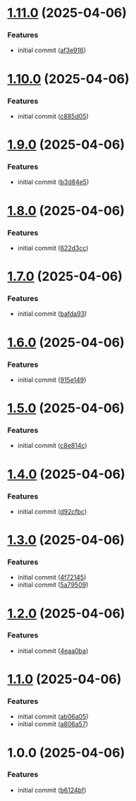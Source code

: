 # [1.11.0](https://github.com/liranme/redisinsight-secure/compare/v1.10.0...v1.11.0) (2025-04-06)


### Features

* initial commit ([af3e916](https://github.com/liranme/redisinsight-secure/commit/af3e916794976f6d2818da112b74e35754b49d02))

# [1.10.0](https://github.com/liranme/redisinsight-secure/compare/v1.9.0...v1.10.0) (2025-04-06)


### Features

* initial commit ([c885d05](https://github.com/liranme/redisinsight-secure/commit/c885d052d139c083c9366a2b2b610414140ce986))

# [1.9.0](https://github.com/liranme/redisinsight-secure/compare/v1.8.0...v1.9.0) (2025-04-06)


### Features

* initial commit ([b3d84e5](https://github.com/liranme/redisinsight-secure/commit/b3d84e5437b19c4bec637f9a84223755cba06e63))

# [1.8.0](https://github.com/liranme/redisinsight-secure/compare/v1.7.0...v1.8.0) (2025-04-06)


### Features

* initial commit ([622d3cc](https://github.com/liranme/redisinsight-secure/commit/622d3cc945cca722f6df617fe693df7e740639b4))

# [1.7.0](https://github.com/liranme/redisinsight-secure/compare/v1.6.0...v1.7.0) (2025-04-06)


### Features

* initial commit ([bafda93](https://github.com/liranme/redisinsight-secure/commit/bafda9371040e1fc4c6ea7f21961a0fce8a8b38b))

# [1.6.0](https://github.com/liranme/redisinsight-secure/compare/v1.5.0...v1.6.0) (2025-04-06)


### Features

* initial commit ([915e149](https://github.com/liranme/redisinsight-secure/commit/915e149d042a5b9c4b2976885449166aace79c2a))

# [1.5.0](https://github.com/liranme/redisinsight-secure/compare/v1.4.0...v1.5.0) (2025-04-06)


### Features

* initial commit ([c8e814c](https://github.com/liranme/redisinsight-secure/commit/c8e814c0593d8253ae81ba98c1fab22a06dce426))

# [1.4.0](https://github.com/liranme/redisinsight-secure/compare/v1.3.0...v1.4.0) (2025-04-06)


### Features

* initial commit ([d92cfbc](https://github.com/liranme/redisinsight-secure/commit/d92cfbc0e9a95ea0bec053168ebb2dffbf121487))

# [1.3.0](https://github.com/liranme/redisinsight-secure/compare/v1.2.0...v1.3.0) (2025-04-06)


### Features

* initial commit ([4f72145](https://github.com/liranme/redisinsight-secure/commit/4f721452138f7df9b2bebae3ada60fb8343fc4ce))
* initial commit ([5a79509](https://github.com/liranme/redisinsight-secure/commit/5a7950941aae932121255a439b5881450dd1c40d))

# [1.2.0](https://github.com/liranme/redisinsight-secure/compare/v1.1.0...v1.2.0) (2025-04-06)


### Features

* initial commit ([4eaa0ba](https://github.com/liranme/redisinsight-secure/commit/4eaa0ba3fb7af714bc6f164bcfd30b00815e8a8e))

# [1.1.0](https://github.com/liranme/redisinsight-secure/compare/v1.0.0...v1.1.0) (2025-04-06)


### Features

* initial commit ([ab06a05](https://github.com/liranme/redisinsight-secure/commit/ab06a055eca93ec5b1aea49722d065ba9ca9ac47))
* initial commit ([a806a57](https://github.com/liranme/redisinsight-secure/commit/a806a57dde18162d49fa4e5d582b84da1725350d))

# 1.0.0 (2025-04-06)


### Features

* initial commit ([b6124bf](https://github.com/liranme/redisinsight-secure/commit/b6124bf0856fc4d53f48e7e223de94ab98d708cc))

